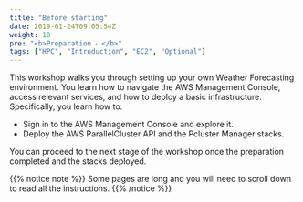 ```yaml
---
title: "Before starting"
date: 2019-01-24T09:05:54Z
weight: 10
pre: "<b>Preparation ⁃ </b>"
tags: ["HPC", "Introduction", "EC2", "Optional"]
---
```


This workshop walks you through setting up your own Weather Forecasting environment. You learn how to navigate the AWS Management Console, access relevant services, and how to deploy a basic infrastructure.
Specifically, you learn how to:

- Sign in to the AWS Management Console and explore it.
- Deploy the AWS ParallelCluster API and the Pcluster Manager stacks.

You can proceed to the next stage of the workshop once the preparation completed and the stacks deployed.

{{% notice note %}}
Some pages are long and you will need to scroll down to read all the instructions.
{{% /notice %}}
